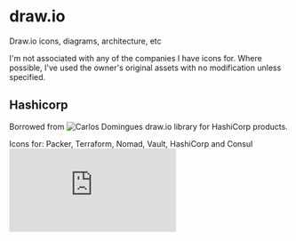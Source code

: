 # draw.io
Draw.io icons, diagrams, architecture, etc

I'm not associated with any of the companies I have icons for. Where possible, I've used the owner's original assets with no modification unless specified.

## Hashicorp
Borrowed from ![Carlos Domingues](https://github.com/CarlosDomingues/hashicorp-draw.io) draw.io library for HashiCorp products. 

Icons for: Packer, Terraform, Nomad, Vault, HashiCorp and Consul
![HashiCorp](https://github.com/ChrisHirsch/draw.io/HashiCorp.xml)
